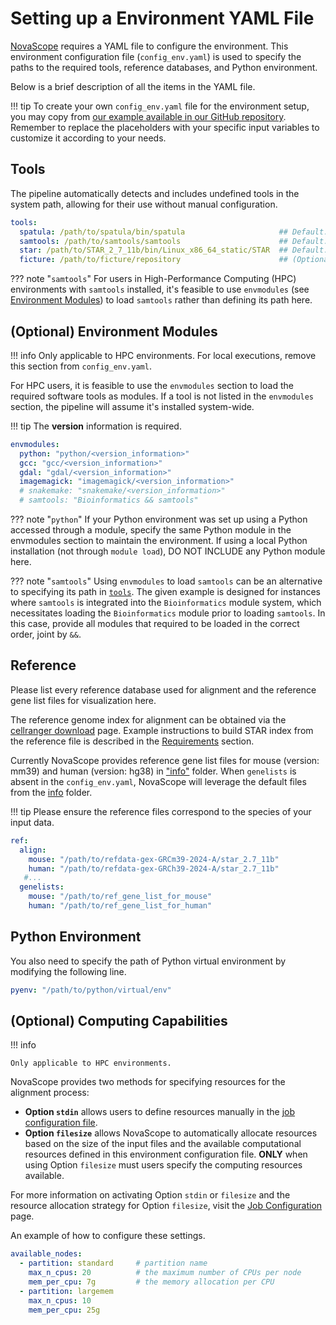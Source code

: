 # Setting up a Environment YAML File

[NovaScope](../index.md) requires a YAML file to configure the environment. This environment configuration file (`config_env.yaml`) is used to specify the paths to the required tools, reference databases, and Python environment. 

Below is a brief description of all the items in the YAML file. 

!!! tip
    To create your own `config_env.yaml` file for the environment setup, you may copy from [our example available in our GitHub repository](https://github.com/seqscope/NovaScope/blob/main/info/config_env.yaml). Remember to replace the placeholders with your specific input variables to customize it according to your needs.

## Tools 

The pipeline automatically detects and includes undefined tools in the system path, allowing for their use without manual configuration.

```yaml
tools:
  spatula: /path/to/spatula/bin/spatula                     ## Default: "spatula"
  samtools: /path/to/samtools/samtools	                    ## Default: "samtools"
  star: /path/to/STAR_2_7_11b/bin/Linux_x86_64_static/STAR  ## Default: "STAR"
  ficture: /path/to/ficture/repository                      ## (Optional) Default: "ficture"	 
```
??? note "`samtools`"
    For users in High-Performance Computing (HPC) environments with `samtools` installed, it's feasible to use `envmodules` (see [Environment Modules](#environment-modules)) to load `samtools` rather than defining its path here.


## (Optional) Environment Modules
  
!!! info
    Only applicable to HPC environments. For local executions, remove this section from `config_env.yaml`.

For HPC users, it is feasible to use the `envmodules` section to load the required software tools as modules. If a tool is not listed in the `envmodules` section, the pipeline will assume it's installed system-wide. 

!!! tip
    The **version** information is required.

```yaml
envmodules:
  python: "python/<version_information>"
  gcc: "gcc/<version_information>"
  gdal: "gdal/<version_information>"
  imagemagick: "imagemagick/<version_information>"
  # snakemake: "snakemake/<version_information>"
  # samtools: "Bioinformatics && samtools"
```

??? note "`python`"
    If your Python environment was set up using a Python accessed through a module, specify the same Python module in the envmodules section to maintain the environment. If using a local Python installation (not through `module load`), DO NOT INCLUDE any Python module here.

??? note "`samtools`"
    Using `envmodules` to load `samtools` can be an alternative to specifying its path in [`tools`](#tools). The given example is designed for instances where `samtools` is integrated into the `Bioinformatics` module system, which necessitates loading the `Bioinformatics` module prior to loading `samtools`. In this case, provide all modules that required to be loaded in the correct order, joint by `&&`.

## Reference

Please list every reference database used for alignment and the reference gene list files for visualization here. 

The reference genome index for alignment can be obtained via the [cellranger download](https://www.10xgenomics.com/support/software/cell-ranger/downloads) page. Example instructions to build STAR index from the reference file is described in the [Requirements](./requirement.md) section.

Currently NovaScope provides reference gene list files for mouse (version: mm39) and human (version: hg38) in ["info"](https://github.com/seqscope/NovaScope/tree/info/genelists) folder. When `genelists` is absent in the `config_env.yaml`, NovaScope will leverage the default files from the [info](https://github.com/seqscope/NovaScope/tree/info/genelists) folder.

!!! tip
    Please ensure the reference files correspond to the species of your input data. 

```yaml
ref:
  align:
    mouse: "/path/to/refdata-gex-GRCm39-2024-A/star_2.7_11b"
    human: "/path/to/refdata-gex-GRCh39-2024-A/star_2.7_11b"
   #...
  genelists:
    mouse: "/path/to/ref_gene_list_for_mouse"
    human: "/path/to/ref_gene_list_for_human"

```

## Python Environment

You also need to specify the path of Python virtual environment by modifying the following line.

```yaml
pyenv: "/path/to/python/virtual/env"
```

## (Optional) Computing Capabilities

!!! info

    Only applicable to HPC environments.

NovaScope provides two methods for specifying resources for the alignment process:

* **Option `stdin`** allows users to define resources manually in the [job configuration file](../getting_started/job_config.md/#a-template-of-the-config-file).
* **Option `filesize`** allows NovaScope to automatically allocate resources based on the size of the input files and the available computational resources defined in this environment configuration file. **ONLY** when using Option `filesize` must users specify the computing resources available. 

For more information on activating Option `stdin` or `filesize` and the resource allocation strategy for Option `filesize`, visit the [Job Configuration](../getting_started/job_config.md/#upstream) page.

An example of how to configure these settings.

```yaml
available_nodes:
  - partition: standard     # partition name
    max_n_cpus: 20          # the maximum number of CPUs per node
    mem_per_cpu: 7g         # the memory allocation per CPU 
  - partition: largemem
    max_n_cpus: 10
    mem_per_cpu: 25g
```
